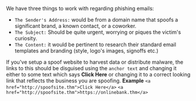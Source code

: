 We have three things to work with regarding phishing emails: 
- `The Sender's Address:` would be from a domain name that spoofs a significant brand, a known contact, or a coworker.
- `The Subject:` Should be quite urgent, worrying or piques the victim's curiosity.
- `The Content:` it would be pertinent to research their standard email templates and branding (style, logo's images, signoffs etc.)

If you've setup a spoof website to harvest data or distribute malware, the links to this should be disguised using the `anchor text` and changing it either to some text which says **Click Here** or changing it to a correct looking link that reflects the business you are spoofing.
	**Example**
	`<a href="http://spoofsite.thm">Click Here</a>`
	`<a href="http://spoofsite.thm">https://onlinebank.thm</a>`